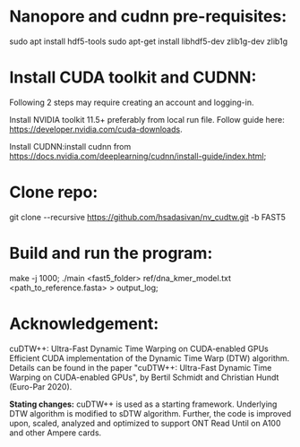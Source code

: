# Nanopore and cudnn pre-requisites:
sudo apt install hdf5-tools
sudo apt-get install libhdf5-dev zlib1g-dev zlib1g

# Install CUDA toolkit and CUDNN:
Following 2 steps may require creating an account and logging-in.


Install NVIDIA toolkit 11.5+ preferably from local run file. Follow guide here: https://developer.nvidia.com/cuda-downloads.


Install CUDNN:install cudnn from https://docs.nvidia.com/deeplearning/cudnn/install-guide/index.html;

# Clone repo:
git clone --recursive https://github.com/hsadasivan/nv_cudtw.git -b FAST5

# Build and run the program:

make -j 1000;
./main <fast5_folder>  ref/dna_kmer_model.txt <path_to_reference.fasta> > output_log;

# Acknowledgement:
cuDTW++: Ultra-Fast Dynamic Time Warping on CUDA-enabled GPUs
Efficient CUDA implementation of the Dynamic Time Warp (DTW) algorithm. Details can be found in the paper "cuDTW++: Ultra-Fast Dynamic Time Warping on CUDA-enabled GPUs", by Bertil Schmidt and Christian Hundt (Euro-Par 2020).

**Stating changes:** cuDTW++ is used as a starting framework. Underlying DTW algorithm is modified to sDTW algorithm. Further, the code is improved upon, scaled, analyzed and optimized to support ONT Read Until on A100 and other Ampere cards.
